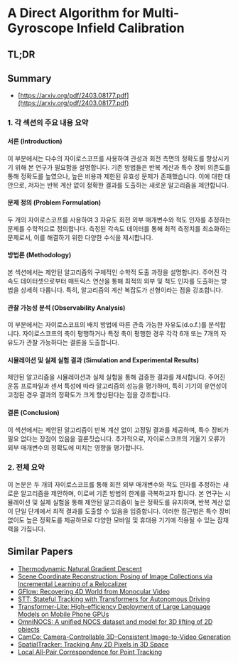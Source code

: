 # A Direct Algorithm for Multi-Gyroscope Infield Calibration
## TL;DR
## Summary
- [https://arxiv.org/pdf/2403.08177.pdf](https://arxiv.org/pdf/2403.08177.pdf)

### 1. 각 섹션의 주요 내용 요약

#### 서론 (Introduction)
이 부분에서는 다수의 자이로스코프를 사용하여 관성과 회전 측면의 정확도를 향상시키기 위해 본 연구가 필요함을 설명합니다. 기존 방법들은 반복 계산과 특수 장비 의존도를 통해 정확도를 높였으나, 높은 비용과 제한된 유효성 문제가 존재했습니다. 이에 대한 대안으로, 저자는 반복 계산 없이 정확한 결과를 도출하는 새로운 알고리즘을 제안합니다.

#### 문제 정의 (Problem Formulation)
두 개의 자이로스코프를 사용하여 3 자유도 회전 외부 매개변수와 척도 인자를 추정하는 문제를 수학적으로 정의합니다. 측정된 각속도 데이터를 통해 최적 측정치를 최소화하는 문제로서, 이를 해결하기 위한 다양한 수식을 제시합니다.

#### 방법론 (Methodology)
본 섹션에서는 제안된 알고리즘의 구체적인 수학적 도출 과정을 설명합니다. 주어진 각속도 데이터셋으로부터 매트릭스 연산을 통해 최적의 외부 및 척도 인자를 도출하는 방법을 상세히 다룹니다. 특히, 알고리즘의 계산 복잡도가 선형이라는 점을 강조합니다.

#### 관찰 가능성 분석 (Observability Analysis)
이 부분에서는 자이로스코프의 배치 방법에 따른 관측 가능한 자유도(d.o.f.)를 분석합니다. 자이로스코프의 축이 평행하거나 특정 축이 평행한 경우 각각 6개 또는 7개의 자유도가 관찰 가능하다는 결론을 도출합니다.

#### 시뮬레이션 및 실제 실험 결과 (Simulation and Experimental Results)
제안된 알고리즘을 시뮬레이션과 실제 실험을 통해 검증한 결과를 제시합니다. 주어진 운동 프로파일과 센서 특성에 따라 알고리즘의 성능을 평가하며, 특히 기기의 유연성이 고정된 경우 결과의 정확도가 크게 향상된다는 점을 강조합니다.

#### 결론 (Conclusion)
이 섹션에서는 제안된 알고리즘이 반복 계산 없이 고정밀 결과를 제공하며, 특수 장비가 필요 없다는 장점이 있음을 결론짓습니다. 추가적으로, 자이로스코프의 기울기 오류가 외부 매개변수의 정확도에 미치는 영향을 평가합니다.

### 2. 전체 요약

이 논문은 두 개의 자이로스코프를 통해 회전 외부 매개변수와 척도 인자를 추정하는 새로운 알고리즘을 제안하며, 이로써 기존 방법의 한계를 극복하고자 합니다. 본 연구는 시뮬레이션 및 실제 실험을 통해 제안된 알고리즘이 높은 정확도를 유지하며, 반복 계산 없이 단일 단계에서 최적 결과를 도출할 수 있음을 입증합니다. 이러한 접근법은 특수 장비 없이도 높은 정확도를 제공하므로 다양한 모바일 및 휴대용 기기에 적용될 수 있는 잠재력을 가집니다.

## Similar Papers
- [Thermodynamic Natural Gradient Descent](2405.13817.md)
- [Scene Coordinate Reconstruction: Posing of Image Collections via Incremental Learning of a Relocalizer](2404.14351.md)
- [GFlow: Recovering 4D World from Monocular Video](2405.18426.md)
- [STT: Stateful Tracking with Transformers for Autonomous Driving](2405.00236.md)
- [Transformer-Lite: High-efficiency Deployment of Large Language Models on Mobile Phone GPUs](2403.20041.md)
- [OmniNOCS: A unified NOCS dataset and model for 3D lifting of 2D objects](2407.08711.md)
- [CamCo: Camera-Controllable 3D-Consistent Image-to-Video Generation](2406.02509.md)
- [SpatialTracker: Tracking Any 2D Pixels in 3D Space](2404.04319.md)
- [Local All-Pair Correspondence for Point Tracking](2407.15420.md)
